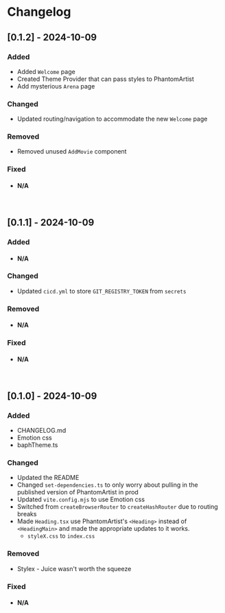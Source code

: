 # Changelog

## [0.1.2] - 2024-10-09

### Added

- Added `Welcome` page
- Created Theme Provider that can pass styles to PhantomArtist
- Add mysterious `Arena` page

### Changed

- Updated routing/navigation to accommodate the new `Welcome` page

### Removed

- Removed unused `AddMovie` component

### Fixed

- #### N/A

<br/>

## [0.1.1] - 2024-10-09

### Added

- #### N/A

### Changed

- Updated `cicd.yml` to store `GIT_REGISTRY_TOKEN` from `secrets`

### Removed

- #### N/A

### Fixed

- #### N/A

<br/>

## [0.1.0] - 2024-10-09

### Added

- CHANGELOG.md
- Emotion css
- baphTheme.ts

### Changed

- Updated the README
- Changed `set-dependencies.ts` to only worry about pulling in the published version of
  PhantomArtist in prod
- Updated `vite.config.mjs` to use Emotion css
- Switched from `createBrowserRouter` to `createHashRouter` due to routing breaks
- Made `Heading.tsx` use PhantomArtist's `<Heading>` instead of `<HeadingMain>` and made the
  appropriate updates to it works.
  - `styleX.css` to `index.css`

### Removed

- Stylex - Juice wasn't worth the squeeze

### Fixed

- #### N/A
